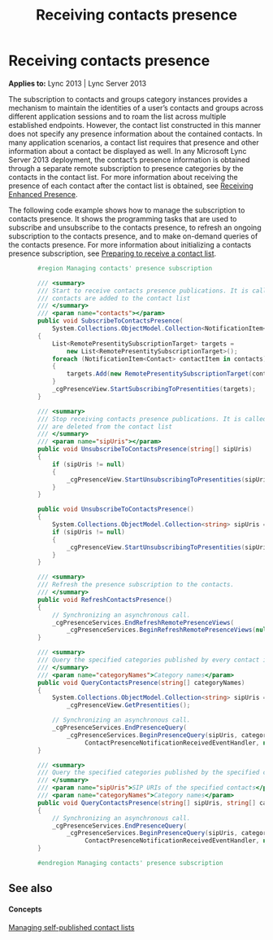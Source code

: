 ﻿---
title: Receiving contacts presence
TOCTitle: Receiving contacts presence
ms:assetid: 757aef59-3d0a-4b59-974f-2fb41d890915
ms:mtpsurl: https://msdn.microsoft.com/library/Dn454647(v=office.15)
ms:contentKeyID: 57093010
ms.date: 07/24/2014
mtps_version: v=office.15
dev_langs:
- csharp
---

# Receiving contacts presence


**Applies to:** Lync 2013 | Lync Server 2013

The subscription to contacts and groups category instances provides a mechanism to maintain the identities of a user’s contacts and groups across different application sessions and to roam the list across multiple established endpoints. However, the contact list constructed in this manner does not specify any presence information about the contained contacts. In many application scenarios, a contact list requires that presence and other information about a contact be displayed as well. In any Microsoft Lync Server 2013 deployment, the contact’s presence information is obtained through a separate remote subscription to presence categories by the contacts in the contact list. For more information about receiving the presence of each contact after the contact list is obtained, see [Receiving Enhanced Presence](receiving-enhanced-presence.md).

The following code example shows how to manage the subscription to contacts presence. It shows the programming tasks that are used to subscribe and unsubscribe to the contacts presence, to refresh an ongoing subscription to the contacts presence, and to make on-demand queries of the contacts presence. For more information about initializing a contacts presence subscription, see [Preparing to receive a contact list](preparing-to-receive-a-contact-list.md).

```csharp
        #region Managing contacts' presence subscription

        /// <summary>
        /// Start to receive contacts presence publications. It is called when the specified 
        /// contacts are added to the contact list
        /// </summary>
        /// <param name="contacts"></param>
        public void SubscribeToContactsPresence(
            System.Collections.ObjectModel.Collection<NotificationItem<Contact>> contacts)
        {
            List<RemotePresentitySubscriptionTarget> targets =
                new List<RemotePresentitySubscriptionTarget>();
            foreach (NotificationItem<Contact> contactItem in contacts)
            {
                targets.Add(new RemotePresentitySubscriptionTarget(contactItem.Item.Uri));
            }
            _cgPresenceView.StartSubscribingToPresentities(targets);
        }

        /// <summary>
        /// Stop receiving contacts presence publications. It is called when the specified contacts
        /// are deleted from the contact list
        /// </summary>
        /// <param name="sipUris"></param>
        public void UnsubscribeToContactsPresence(string[] sipUris)
        {
            if (sipUris != null)
            {
                _cgPresenceView.StartUnsubscribingToPresentities(sipUris);
            }
        }

        public void UnsubscribeToContactsPresence()
        {
            System.Collections.ObjectModel.Collection<string> sipUris = _cgPresenceView.GetPresentities();
            if (sipUris != null)
            {
                _cgPresenceView.StartUnsubscribingToPresentities(sipUris);
            }
        }

        /// <summary>
        /// Refresh the presence subscription to the contacts.
        /// </summary>
        public void RefreshContactsPresence()
        {
            // Synchronizing an asynchronous call.
            _cgPresenceServices.EndRefreshRemotePresenceViews(
                _cgPresenceServices.BeginRefreshRemotePresenceViews(null, null));
        }

        /// <summary>
        /// Query the specified categories published by every contact in the contact list.
        /// </summary>
        /// <param name="categoryNames">Category names</param>
        public void QueryContactsPresence(string[] categoryNames)
        {
            System.Collections.ObjectModel.Collection<string> sipUris = 
                _cgPresenceView.GetPresentities();

            // Synchronizing an asynchronous call.
            _cgPresenceServices.EndPresenceQuery(
                _cgPresenceServices.BeginPresenceQuery(sipUris, categoryNames,
                     ContactPresenceNotificationReceivedEventHandler, null, null));
        }

        /// <summary>
        /// Query the specified categories published by the specified contacts
        /// </summary>
        /// <param name="sipUris">SIP URIs of the specified contacts</param>
        /// <param name="categoryNames">Category names</param>
        public void QueryContactsPresence(string[] sipUris, string[] categoryNames)
        {
            // Synchronizing an asynchronous call.
            _cgPresenceServices.EndPresenceQuery(
                _cgPresenceServices.BeginPresenceQuery(sipUris, categoryNames,
                     ContactPresenceNotificationReceivedEventHandler, null, null));
        }

        #endregion Managing contacts' presence subscription
```

## See also

#### Concepts

[Managing self-published contact lists](managing-self-published-contact-lists.md)


